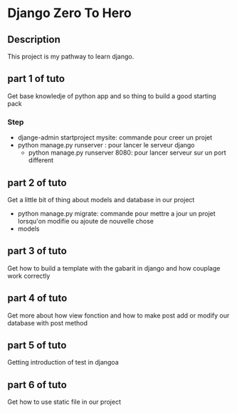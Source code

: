 # Django Zero To Hero
## Description
This project is my pathway to learn django. 
## part 1 of tuto
Get base knowledje of python app and so thing to build a good starting pack
### Step
- djange-admin startproject mysite: commande pour creer un projet
- python manage.py runserver : pour lancer le serveur django
    - python manage.py runserver 8080: pour lancer serveur sur un port different 
## part 2 of tuto
Get a little bit of thing about models and database in our project
- python manage.py migrate: commande pour mettre a jour un projet lorsqu'on modifie ou ajoute de nouvelle chose
- models 
## part 3 of tuto
Get how to build a template with the gabarit in django and how couplage work correctly
## part 4 of tuto
Get more about how view fonction and how to make post add or modify our database with post method
## part 5 of tuto
Getting introduction of test in djangoa
## part 6 of tuto
Get how to use static file in our project